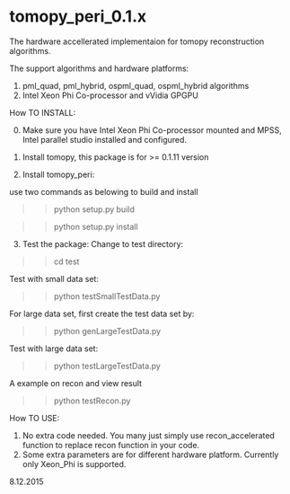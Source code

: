 # tomopy_peri_0.1.x
The hardware accellerated implementaion for tomopy reconstruction algorithms.

The support algorithms and hardware platforms:

1. pml_quad, pml_hybrid, ospml_quad, ospml_hybrid algorithms
2. Intel Xeon Phi Co-processor and vVidia GPGPU

How TO INSTALL:

0. Make sure you have Intel Xeon Phi Co-processor mounted and MPSS, Intel parallel studio installed and configured.

1. Install tomopy, this package is for >= 0.1.11 version

2. Install tomopy_peri:

use two commands as belowing to build and install 
>>python setup.py build

>>python setup.py install 

3. Test the package:
Change to test directory:
>>cd test

Test with small data set:
>>python testSmallTestData.py

For large data set, first create the test data set by:
>>python genLargeTestData.py

Test with large data set:
>>python testLargeTestData.py

A example on recon and view result
>>python testRecon.py

How TO USE:

1. No extra code needed. You many just simply use recon_accelerated function to replace recon function in your code.
2. Some extra parameters are for different hardware platform. Currently only Xeon_Phi is supported.


8.12.2015
